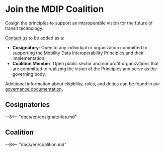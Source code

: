 # Join the MDIP Coalition

Cosign the principles to support an interoperable vision for the future of transit technology.

[Contact us](mailto://mdip@mobilitydata.org) to be added as a:

- **Cosignatory**: Open to any individual or organization committed to supporting the Mobility Data Interoperability Principles and their implementation.
- **Coalition Member**: Open public sector and nonprofit organizations that are committed to realizing the vision of the Principles and serve as the governing body.

Additional information about eligibility, roles, and duties can be found in our [governance documentation](governance.md).

## Cosignatories
--8<-- "docs/en/cosignatories.md"

## Coalition
--8<-- "docs/en/coalition.md"
